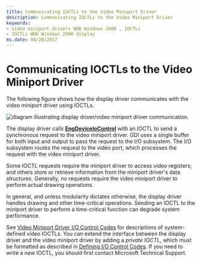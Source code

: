 ```yaml
---
title: Communicating IOCTLs to the Video Miniport Driver
description: Communicating IOCTLs to the Video Miniport Driver
keywords:
- video miniport drivers WDK Windows 2000 , IOCTLs
- IOCTLs WDK Windows 2000 display
ms.date: 04/20/2017
---
```


# Communicating IOCTLs to the Video Miniport Driver

The following figure shows how the display driver communicates with the video miniport driver using IOCTLs.

![diagram illustrating display driver/video miniport driver communication.](images/dpy2.png)

The display driver calls [**EngDeviceIoControl**](/windows/win32/api/winddi/nf-winddi-engdeviceiocontrol) with an IOCTL to send a synchronous request to the video miniport driver. GDI uses a single buffer for both input and output to pass the request to the I/O subsystem. The I/O subsystem routes the request to the video port, which processes the request with the video miniport driver.

Some IOCTL requests require the miniport driver to access video registers, and others store or retrieve information from the miniport driver's data structures. Generally, no requests require the video miniport driver to perform actual drawing operations.

In general, and unless modularity dictates otherwise, the display driver handles drawing and other time-critical operations. Sending an IOCTL to the miniport driver to perform a time-critical function can degrade system performance.

See [Video Miniport Driver I/O Control Codes](/windows-hardware/drivers/ddi/ntddvdeo) for descriptions of system-defined video IOCTLs. You can extend the interface between the display driver and the video miniport driver by adding a *private IOCTL*, which must be formatted as described in [Defining I/O Control Codes](../kernel/defining-i-o-control-codes.md). If you need to write a new IOCTL, you should first contact Microsoft Technical Support.

